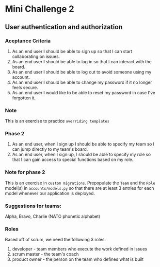 # Mini Challenge 2

## User authentication and authorization

### Aceptance Criteria
1. As an end user I should be able to sign up so that I can start collaborating on issues.
2. As an end user I should be able to log in so that I can interact with the board.
3. As an end user I should be able to log out to avoid someone using my account.
4. As an end user I should be able to change my password if it no longer feels secure.
5. As an end user I would like to be able to reset my password in case I've forgotten it.

### Note
This is an exercise to practice `overriding templates`

### Phase 2
1. As an end user, when I sign up I should be able to specify my team so I can jump directly to my team's board.
2. As an end user, when I sign up, I should be able to specify my role so that I can gain access to special functions based on my role.

### Note for phase 2
This is an exercise in `custom migrations`. Prepopulate the `Team` and the `Role` model(s) in `accounts/models.py` so that there are at least 3 entries for each model whenever our application is deployed.

### Suggestions for teams:
Alpha, Bravo, Charlie (NATO phonetic alphabet)

### Roles
Based off of scrum, we need the following 3 roles:
1. developer - team members who execute the work defined in issues
2. scrum master - the team's coach
3. product owner - the person on the team who defines what is built